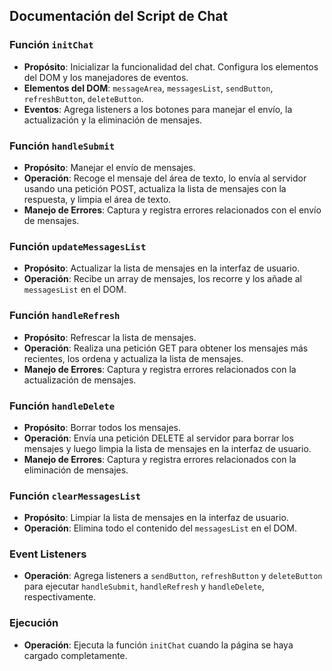 ﻿## Documentación del Script de Chat

### Función `initChat`
- **Propósito**: Inicializar la funcionalidad del chat. Configura los elementos del DOM y los manejadores de eventos.
- **Elementos del DOM**: `messageArea`, `messagesList`, `sendButton`, `refreshButton`, `deleteButton`.
- **Eventos**: Agrega listeners a los botones para manejar el envío, la actualización y la eliminación de mensajes.

### Función `handleSubmit`
- **Propósito**: Manejar el envío de mensajes.
- **Operación**: Recoge el mensaje del área de texto, lo envía al servidor usando una petición POST, actualiza la lista de mensajes con la respuesta, y limpia el área de texto.
- **Manejo de Errores**: Captura y registra errores relacionados con el envío de mensajes.

### Función `updateMessagesList`
- **Propósito**: Actualizar la lista de mensajes en la interfaz de usuario.
- **Operación**: Recibe un array de mensajes, los recorre y los añade al `messagesList` en el DOM.

### Función `handleRefresh`
- **Propósito**: Refrescar la lista de mensajes.
- **Operación**: Realiza una petición GET para obtener los mensajes más recientes, los ordena y actualiza la lista de mensajes.
- **Manejo de Errores**: Captura y registra errores relacionados con la actualización de mensajes.

### Función `handleDelete`
- **Propósito**: Borrar todos los mensajes.
- **Operación**: Envía una petición DELETE al servidor para borrar los mensajes y luego limpia la lista de mensajes en la interfaz de usuario.
- **Manejo de Errores**: Captura y registra errores relacionados con la eliminación de mensajes.

### Función `clearMessagesList`
- **Propósito**: Limpiar la lista de mensajes en la interfaz de usuario.
- **Operación**: Elimina todo el contenido del `messagesList` en el DOM.

### Event Listeners
- **Operación**: Agrega listeners a `sendButton`, `refreshButton` y `deleteButton` para ejecutar `handleSubmit`, `handleRefresh` y `handleDelete`, respectivamente.

### Ejecución
- **Operación**: Ejecuta la función `initChat` cuando la página se haya cargado completamente.
